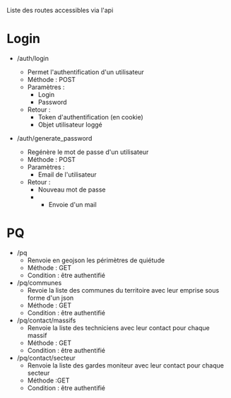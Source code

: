 Liste des routes accessibles via l'api

Login
======

* /auth/login
  * Permet l'authentification d'un utilisateur
  * Méthode : POST
  * Paramètres :
    * Login
    * Password
  * Retour :
    * Token d'authentification (en cookie)
    * Objet utilisateur loggé

* /auth/generate_password
  * Regénère le mot de passe d'un utilisateur
  * Méthode : POST
  * Paramètres :
    * Email de l'utilisateur
  * Retour :
    * Nouveau mot de passe
    * + Envoie d'un mail

PQ
======
* /pq
  * Renvoie en geojson les périmètres de quiétude
  * Méthode : GET
  * Condition : être authentifié
* /pq/communes
  * Revoie la liste des communes du territoire avec leur emprise sous forme d'un json
  * Méthode : GET
  * Condition : être authentifié
* /pq/contact/massifs
  * Renvoie la liste des techniciens avec leur contact pour chaque massif
  * Méthode : GET
  * Condition : être authentifié
* /pq/contact/secteur
  * Renvoie la liste des gardes moniteur avec leur contact pour chaque secteur
  * Méthode :GET
  * Condition : être authentifié
